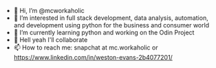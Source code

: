 - 👋 Hi, I’m @mcworkaholic
- 👀 I’m interested in full stack development, data analysis, automation, and development using python for the business and consumer world
- 🌱 I’m currently learning python and working on the Odin Project
- 💞️ Hell yeah I'll collaborate
- 📫 How to reach me: snapchat at mc.workaholic or https://www.linkedin.com/in/weston-evans-2b4077201/

<!---
mcworkaholic/mcworkaholic is a ✨ special ✨ repository because its `README.md` (this file) appears on your GitHub profile.
You can click the Preview link to take a look at your changes.
--->
